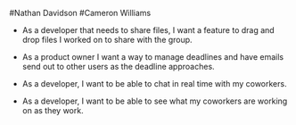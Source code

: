 #Nathan Davidson
#Cameron Williams
- As a developer that needs to share files, I want a feature to drag and drop
files I worked on to share with the group.

- As a product owner I want a way to manage deadlines and have emails send out to other users as the deadline approaches.

- As a developer, I want to be able to chat in real time with my coworkers.

- As a developer, I want to be able to see what my coworkers are working on as they work.

